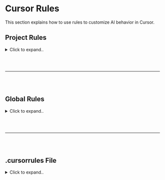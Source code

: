 # Cursor Rules

This section explains how to use rules to customize AI behavior in Cursor.

## Project Rules

<details><summary>Click to expand..</summary>



<br><br>


# Example:

<details><summary>Click to expand..</summary>

```mdc
      ---
      description: This rule prohibits the use of wildcard/star exports in JavaScript and TypeScript files. It requires developers to explicitly list each named export rather than using the catch-all export syntax. This practice improves code clarity, makes dependencies explicit, prevents accidental exports, and enables better static analysis and tree-shaking. The rule applies to all JavaScript and TypeScript files in the project and ensures that the codebase maintains clear and intentional export boundaries.
      globs: ["**/*.{ts,tsx,mjs,mts}"]
      alwaysApply: false
      tags: ["exports", "imports", "clarity", "tree-shaking", "maintainability", "typescript", "javascript"]
      priority: 80
      version: "1.1"
      ---
      
      # No Star Exports in JavaScript/TypeScript
      
      ## Critical Rules
      
      1.  **NEVER** use star/wildcard exports (`export * from './file'`) in JavaScript or TypeScript files. 🚫
      2.  **ALWAYS** explicitly list each named export when re-exporting from another file. ✅
      3.  When exporting from another module, use named exports with destructuring: `export { name1, name2 } from './file'`.
      4.  For default exports being re-exported, use the explicit syntax: `export { default as ComponentName } from './file'`. (Ensure the source file actually has a default export).
      5.  When creating barrel files (index.ts/js), list all exports individually.
      6.  Clearly identify what specific functionality is being exported from each imported module.
      7.  If many exports need to be re-exported, list them systematically, grouped by source file for better organization.
      8.  When refactoring existing code, replace **ALL** star exports with explicit named exports.
      
      ## Examples
      
      <example>
      // ✅ CORRECT - Explicit named exports
      
      // Explicitly list each export being re-exported
      export { EvidentService } from './EvidentServiceClass.ts'
      export { setAbb, resetSpecificAbbs, checkOrCreateAbbs } from './abbreviation.ts'
      export { executeUserSql } from './sql.ts'
      
      // Re-exporting a default export with a specific name
      export { default as UserComponent } from './UserComponent.ts'
      
      // Grouped by source for better organization when there are many exports
      // From authentication module
      export { login, logout, validateToken } from './auth/authentication.ts'
      export { hasPermission, Role, Permission } from './auth/authorization.ts'
      
      // Using aliased exports when needed
      export { default as Button } from './components/Button.ts'
      export { default as TextField } from './components/TextField.ts'
      export { submitForm as sendFormData } from './forms/submission.ts'
      </example>
      
      <example type="invalid">
      // ❌ INCORRECT - Using star exports
      
      // Generic star exports that hide what's actually being exported
      export * from './EvidentServiceClass.ts'
      export * from './abbreviation.ts'
      export * from './sql.ts'
      
      // Star export with default export being re-exported
      export * from './components/Button.ts'
      
      // Star exports in barrel files
      // index.ts
      export * from './models/user.ts'
      export * from './models/post.ts'
      export * from './utils/helpers.ts'
      </example>
      
      ## Why This Rule Is Important
      
      1. **Explicitness and Clarity**: Explicit exports clearly communicate which specific functions, classes, or values are being exported. This makes it easier for developers to understand what a module provides without having to examine the source files.
      
      2. **Better Tree-Shaking**: Bundlers like Webpack and Rollup can more effectively perform tree-shaking (dead code elimination) when exports are explicit. Star exports can prevent proper tree-shaking because the bundler cannot determine which exports are actually used.
      
      3. **Prevents Accidental Exports**: Star exports can inadvertently expose internal implementation details or utilities that were not meant to be part of the public API. Explicit exports ensure only intended functionality is exposed.
      
      4. **Avoids Name Collisions**: When using star exports from multiple modules, name collisions can occur silently, with later exports overriding earlier ones. Explicit exports make such conflicts immediately visible.
      
      5. **Improves Code Navigation**: IDEs and code analysis tools can more easily track explicit imports and exports, improving features like "Go to Definition" and refactoring capabilities.
      
      6. **Better Documentation**: Explicit exports serve as a form of documentation, clearly showing the public API of a module at the export site rather than requiring developers to look through the source files.
      
      ## Implementing This Rule
      
      ### When Creating New Files
      
      When creating new barrel files or modules that re-export from other files:
      
      ```typescript
      // In index.ts, instead of:
      export * from './user-service'
      
      // Do this:
      export { 
        createUser, 
        getUserById, 
        updateUser, 
        deleteUser 
      } from './user-service'
      ```
      
      ### When Refactoring Existing Code
      
      To refactor existing star exports:
      
      1. Identify all exports from the source module:
         ```typescript
         // Check the './user-service.ts' file to see what it exports
         ```
      
      2. Replace the star export with explicit named exports:
         ```typescript
         // Replace:
         export * from './user-service'
         
         // With:
         export { 
           createUser, 
           getUserById, 
           updateUser, 
           deleteUser 
         } from './user-service'
         ```
      
      ### Handling Default Exports
      
      For modules with default exports, ensure you explicitly re-export them using the `default as` syntax. The source module must, of course, have a default export.
      
      ```typescript
      // Source file: ./Button.ts
      // export default class Button { ... }
      
      // Barrel file: ./components/index.ts
      // Instead of (doesn't re-export the default):
      // export * from './Button' 
      
      // Do this:
      export { default as Button } from './Button'
      ```
      
      ## Edge Cases and Exceptions
      
      There are **no exceptions** to this rule. All star exports **MUST** be replaced with explicit named exports, even in the following cases:
      
      1.  **Large Number of Exports**: Even when a module exports many items, they **MUST** all be listed explicitly. This may make the export statement longer but maintains clarity, intentionality, and toolability.
      
      2.  **Re-exporting an Entire API**: When creating a facade or adapter over another library, each re-exported item **MUST** still be listed explicitly.
      
      3.  **Type Exports (TypeScript)**: This rule applies equally to type exports. Since TypeScript **does not allow `export type * from './file';`**, you are already required to use explicit type re-exports: `export type { TypeName1, TypeName2 } from './file'`. This rule reinforces that this explicit practice should be followed for *all* exports, not just types. 
```


</details>

















Project rules offer a powerful and flexible system with path-specific configurations. Project rules are stored in the `.cursor/rules` directory and provide granular control over AI behavior in different parts of your project.










### How They Work

- **Semantic Descriptions:** Each rule can include a description of when it should be applied.
- **File Pattern Matching:** Use glob patterns to specify which files/folders the rule applies to.
- **Automatic Attachment:** Rules can be automatically included when matching files are referenced.
- **Reference Files:** Use `@file` in your project rules to include them as context when the rule is applied.

You can reference rule files using `@file`, allowing you to chain multiple rules together.

You can create a new rule using the command palette with `Cmd + Shift + P > New Cursor Rule`. By using project rules, you also get the benefit of version control since it's just a file.

### Example Use Cases

- Framework-specific rules for certain file types (e.g., SolidJS preferences for `.tsx` files).
- Special handling for auto-generated files (e.g., `.proto` files).
- Custom UI development patterns.
- Code style and architecture preferences for specific folders.




## 🧠  Zusammenfassung & Hinweise

### ❗️Allgemeine Regeln
- **Keine Kommentare im MDC-Header erlaubt.**  
  Beispiel – **fehlerhaft**:
  ```yaml
  globs: ["**/*.teen.ts"] # any comment here
  alwaysApply: false
  ```
  → Kommentare führen zu **Ladefehlern**.

---

### 🧩 `globs` – Verhalten

- `globs` muss ein **Array** sein:  
  ```yaml
  globs: ["**/*.{ts,tsx}"]
  ```

- Wenn `alwaysApply: true` gesetzt ist:  
  → `globs` ist **optional** (wird ignoriert).

- Wenn `alwaysApply: false` gesetzt ist:  
  - `globs` wird **berücksichtigt**:  
    ```yaml
    globs: ["**/*.teen.ts"]
    alwaysApply: false
    ```
  - Fehlt `globs` komplett, wird **nichts geladen** mit :
    ```yaml
    alwaysApply: false
    ```
    → Nur **`index.md`** wird trotzdem geladen, wenn **Custom-Logik via Prompt** implementiert ist.






</details>














<br><br>
___
<br><br>


## Global Rules

<details><summary>Click to expand..</summary>

Global rules can be added by modifying the **Rules for AI** section under **Cursor Settings > General > Rules for AI**.

This is useful if you want to specify rules that should always be included in every project, like output language, length of responses, etc.

### List
- https://cursor.directory/rules

</details>


<br><br>
___
<br><br>


## .cursorrules File

<details><summary>Click to expand..</summary>

For backward compatibility, you can still use a `.cursorrules` file in the root of your project. However, this feature will eventually be removed. We recommend migrating to the new **Project Rules** system for better flexibility and control. 

</details>
